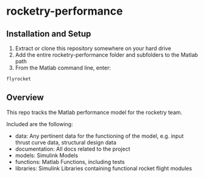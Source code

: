 # rocketry-performance

## Installation and Setup

1. Extract or clone this repository somewhere on your hard drive
2. Add the entire rocketry-performance folder and subfolders to the Matlab path
3. From the Matlab command line, enter:
```
flyrocket
```

## Overview 

This repo tracks the Matlab performance model for the rocketry team.

Included are the following:
- data: Any pertinent data for the functioning of the model, e.g. input thrust curve data, structural design data
- documentation: All docs related to the project
- models: Simulink Models
- functions: Matlab Functions, including tests
- libraries: Simulink Libraries containing functional rocket flight modules

